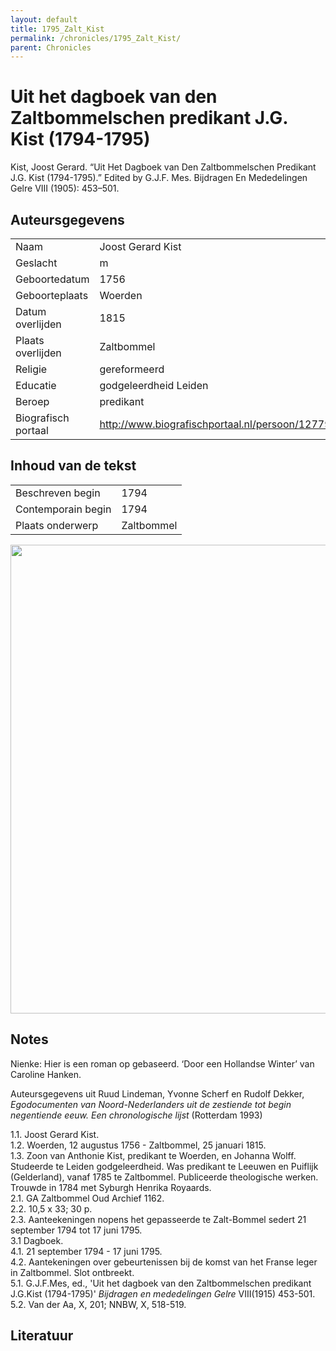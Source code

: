 ```yaml
---
layout: default
title: 1795_Zalt_Kist
permalink: /chronicles/1795_Zalt_Kist/
parent: Chronicles
--- 
```



# Uit het dagboek van den Zaltbommelschen predikant J.G. Kist (1794-1795) 

Kist, Joost Gerard. “Uit Het Dagboek van Den Zaltbommelschen Predikant J.G. Kist (1794-1795).” Edited by G.J.F. Mes. Bijdragen En Mededelingen Gelre VIII (1905): 453–501. 

## Auteursgegevens 

| | | 
| --------------- | --------------- | 
| Naam | Joost Gerard Kist | 
| Geslacht | m | 
 | Geboortedatum | 1756 | 
| Geboorteplaats | Woerden | 
| Datum overlijden | 1815 | 
| Plaats overlijden | Zaltbommel | 
| Religie | gereformeerd | 
| Educatie | godgeleerdheid Leiden | 
| Beroep | predikant | 
| Biografisch portaal | http://www.biografischportaal.nl/persoon/12779479 | 

## Inhoud van de tekst 

| | | 
| --------------- | --------------- | 
| Beschreven begin | 1794 | 
| Contemporain begin | 1794 | 
| Plaats onderwerp | Zaltbommel | 

[<img src="..\..\barplots_chronicles\1795_Zalt_Kist.jpg" width="750"/>](..\..\barplots_chronicles\1795_Zalt_Kist.jpg) 

## Notes 

Nienke: Hier is een roman op gebaseerd. ‘Door een Hollandse Winter’ van
Caroline Hanken.



Auteursgegevens uit Ruud Lindeman, Yvonne Scherf en Rudolf Dekker,
_Egodocumenten van Noord-Nederlanders uit de zestiende tot begin negentiende
eeuw. Een chronologische lijst_ (Rotterdam 1993)

  
1.1. Joost Gerard Kist.  
1.2. Woerden, 12 augustus 1756 - Zaltbommel, 25 januari 1815.  
1.3. Zoon van Anthonie Kist, predikant te Woerden, en Johanna Wolff. Studeerde
te Leiden godgeleerdheid. Was predikant te Leeuwen en Puiflijk (Gelderland),
vanaf 1785 te Zaltbommel. Publiceerde theologische werken. Trouwde in 1784 met
Syburgh Henrika Royaards.  
2.1. GA Zaltbommel Oud Archief 1162.  
2.2. 10,5 x 33; 30 p.  
2.3. Aanteekeningen nopens het gepasseerde te Zalt-Bommel sedert 21 september
1794 tot 17 juni 1795.  
3.1 Dagboek.  
4.1. 21 september 1794 - 17 juni 1795.  
4.2. Aantekeningen over gebeurtenissen bij de komst van het Franse leger in
Zaltbommel. Slot ontbreekt.  
5.1. G.J.F.Mes, ed., 'Uit het dagboek van den Zaltbommelschen predikant
J.G.Kist (1794-1795)' _Bijdragen en mededelingen Gelre_ VIII(1915) 453-501.  
5.2. Van der Aa, X, 201; NNBW, X, 518-519.



## Literatuur 

